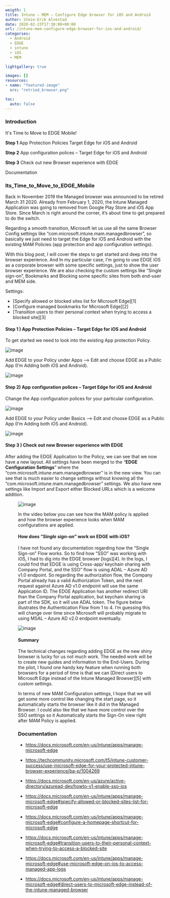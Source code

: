 ```yaml
---
weigth: 1
title: Intune – MEM – Configure Edge browser for iOS and Android
author: Stein-Erik Alvestad
date: 2020-02-23T17:30:00+00:00
url: /intune-mem-configure-edge-browser-for-ios-and-android/
categories:
  - Android
  - EDGE
  - intune
  - iOS
  - MEM

lightgallery: true

images: []
resources:
- name: "featured-image"
  src: "retried_browser.png"

toc:
  auto: false
---
```


### Introduction

It's Time to Move to EDGE Mobile! 
 
**Step 1** App Protection Policies
  Target Edge for iOS and Android

**Step 2** App configuration polices &#8211; Target Edge for iOS and Android</a>

**Step 3** Check out new Browser experience with EDGE</a>



Documentation

### Its_Time_to_Move_to_EDGE_Mobile

Back in November 2019 the Managed browser was announced to be retired March 31 2020. Already from February 1, 2020, the Intune Managed Application was going to removed from Google Play Store and iOS App Store. Since March is right around the corner, it&#8217;s about time to get prepared to do the switch. 

Regarding a smooth transition, Microsoft let us use all the same Browser Config settings like &#8220;com.microsoft.intune.mam.managedbrowser&#8221;, so basically we just need to target the Edge for iOS and Android with the existing MAM Policies (app protection and app configuration settings). 

With this blog post, I will cover the steps to get started and deep into the browser experience. And In my particular case, I&#8217;m going to use EDGE iOS as a corporate browser with some specific settings, just to show the user browser experience. We are also checking the custom settings like &#8220;Single sign-on&#8221;, Bookmarks and Blocking some specific sites from both end-user and MEM side.  
  
Settings:

  * [Specify allowed or blocked sites list for Microsoft Edge][1]
  * [Configure managed bookmarks for Microsoft Edge][2]
  * [Transition users to their personal context when trying to access a blocked site][3]

#### Step 1 ) App Protection Policies &#8211; Target Edge for iOS and Android

To get started we need to look into the existing App protection Policy. 

![image](/wp-content/uploads/2020/02/2020-02-16-13_52_31-Apps-App-protection-policies-Microsoft-Endpoint-Manager-admin-center.png)



Add EDGE to your Policy under Apps &#8211;> Edit and choose EDGE as a Public App (I&#8217;m Adding both iOS and Android).

![image](/wp-content/uploads/2020/02/02-Intune-App-Protection-Properties-Microsoft-Endpoint-Manager-admin-center-1024x598.png)




#### Step 2) App configuration polices &#8211; Target Edge for iOS and Android

Change the App configuration polices for your particular configuration.

![image](/wp-content/uploads/2020/02/image.png)

Add EDGE to your Policy under Basics &#8211;> Edit and choose EDGE as a Public App (I&#8217;m Adding both iOS and Android). 

![image](/wp-content/uploads/2020/02/1Targeted-App-Config-Properties-Microsoft-Endpoint-Manager-admin-center.png)



#### Step 3 ) Check out new Browser experience with EDGE

After adding the EDGE Application to the Policy, we can see that we now have a new layout. All settings have been merged to the &#8220;**EDGE Configuration Settings**&#8221; where the &#8220;com.microsoft.intune.mam.managedbrowser&#8221; is in the new view. You can see that is much easier to change settings without knowing all the &#8220;com.microsoft.intune.mam.managedbrowser&#8221; settings. We also have new settings like Import and Export either Blocked URLs which is a welcome addition. <figure class="wp-block-image size-large">

![image](/wp-content/uploads/2020/02/Edit-app-configuration-policy-MEM-1024x764.png
)

In the video below you can see how the MAM policy is applied and how the browser experience looks when MAM configurations are applied.

#### How does &#8220;_Single sign-on_&#8221; work on EDGE with iOS?  


I have not found any documentation regarding how the &#8220;Single Sign-on&#8221; Flow works. So to find how &#8220;SSO&#8221; was working with iOS, I had to dig into the EDGE browser [logs][4]. In the logs, I could find that EDGE is using Cross-app/&nbsp;keychain sharing with Company Portal, and the SSO&#8221; flow is using ADAL &#8211; Azure AD v1.0 endpoint. So regarding the authorization flow, the Company Portal already has a valid Authorization Token, and the next request against Azure AD v1.0 endpoint will use the same Application ID. The EDGE Application has another redirect URI than the Company Portal application, but keychain sharing is part of the SDK, so it will use ADAL token. The figure below illustrates the Authentication Flow from 1 to 4. I&#8217;m guessing this will change over time since Microsoft will probably migrate to using MSAL &#8211; Azure AD v2.0 endpoint eventually. 

![image](/wp-content/uploads/2020/02/Auth_flow_cross_app_ios_edge_CP-1024x295.png
)



#### Summary

The technical changes regarding adding EDGE as the new shiny browser is lucky for us not much work. The needed work will be to create new guides and information to the End-Users. During the pilot, I found one handy key feature when running both browsers for a period of time is that we can [Direct users to Microsoft Edge instead of the Intune Managed Browser][5] with custom settings.  
  
In terms of new MAM Configuration settings, I hope that we will get some more control like changing the start page, so it automatically starts the browser like it did in the Managed Browser. I could also like that we have more control over the SSO settings so it Automatically starts the Sign-On view right after MAM Policy is applied. 

### Documentation

  * <https://docs.microsoft.com/en-us/intune/apps/manage-microsoft-edge>
  * <https://techcommunity.microsoft.com/t5/intune-customer-success/use-microsoft-edge-for-your-protected-intune-browser-experience/ba-p/1004269>
  * <https://docs.microsoft.com/en-us/azure/active-directory/azuread-dev/howto-v1-enable-sso-ios>

* https://docs.microsoft.com/en-us/intune/apps/manage-microsoft-edge#specify-allowed-or-blocked-sites-list-for-microsoft-edge
*  https://docs.microsoft.com/en-us/intune/apps/manage-microsoft-edge#configure-a-homepage-shortcut-for-microsoft-edge
*  https://docs.microsoft.com/en-us/intune/apps/manage-microsoft-edge#transition-users-to-their-personal-context-when-trying-to-access-a-blocked-site
* https://docs.microsoft.com/en-us/intune/apps/manage-microsoft-edge#use-microsoft-edge-on-ios-to-access-managed-app-logs
* https://docs.microsoft.com/en-us/intune/apps/manage-microsoft-edge#direct-users-to-microsoft-edge-instead-of-the-intune-managed-browser